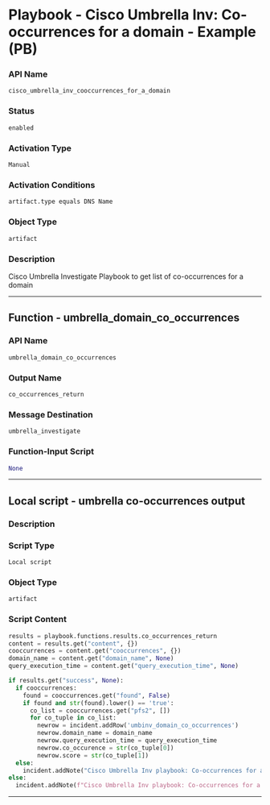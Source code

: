 <!--
    DO NOT MANUALLY EDIT THIS FILE
    THIS FILE IS AUTOMATICALLY GENERATED WITH resilient-sdk codegen
    Generated with resilient-sdk v51.0.2.2.1096
-->

# Playbook - Cisco Umbrella Inv: Co-occurrences for a domain - Example (PB)

### API Name
`cisco_umbrella_inv_cooccurrences_for_a_domain`

### Status
`enabled`

### Activation Type
`Manual`

### Activation Conditions
`artifact.type equals DNS Name`

### Object Type
`artifact`

### Description
Cisco Umbrella Investigate Playbook to get list of co-occurrences for a domain


---
## Function - umbrella_domain_co_occurrences

### API Name
`umbrella_domain_co_occurrences`

### Output Name
`co_occurrences_return`

### Message Destination
`umbrella_investigate`

### Function-Input Script
```python
None
```

---

## Local script - umbrella co-occurrences output

### Description


### Script Type
`Local script`

### Object Type
`artifact`

### Script Content
```python
results = playbook.functions.results.co_occurrences_return
content = results.get("content", {})
cooccurrences = content.get("cooccurrences", {})
domain_name = content.get("domain_name", None)
query_execution_time = content.get("query_execution_time", None)

if results.get("success", None):
  if cooccurrences:
    found = cooccurrences.get("found", False)
    if found and str(found).lower() == 'true':
      co_list = cooccurrences.get("pfs2", [])
      for co_tuple in co_list:
        newrow = incident.addRow('umbinv_domain_co_occurrences')
        newrow.domain_name = domain_name
        newrow.query_execution_time = query_execution_time
        newrow.co_occurence = str(co_tuple[0])
        newrow.score = str(co_tuple[1])
  else:
    incident.addNote("Cisco Umbrella Inv playbook: Co-occurrences for a domain returned no results.")
else:
  incident.addNote(f"Cisco Umbrella Inv playbook: Co-occurrences for a domain\nFailed with reason: {results.get('reason', None)}")
```

---

